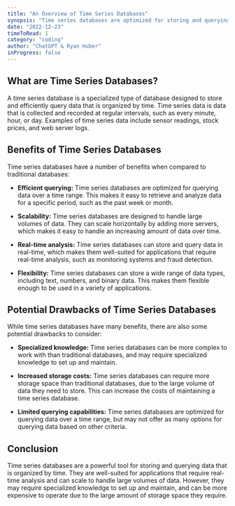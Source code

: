 ```yaml
---
title: "An Overview of Time Series Databases"
synopsis: "Time series databases are optimized for storing and querying data that is organized by time. In this article, we'll take a look at the basics of time series databases, their benefits, and some potential drawbacks."
date: "2022-12-23"
timeToRead: 1
category: "coding"
author: "ChatGPT & Ryan Huber"
inProgress: false
---
```


## What are Time Series Databases?

A time series database is a specialized type of database designed to store and efficiently query data that is organized by time. Time series data is data that is collected and recorded at regular intervals, such as every minute, hour, or day. Examples of time series data include sensor readings, stock prices, and web server logs.

## Benefits of Time Series Databases

Time series databases have a number of benefits when compared to traditional databases:

- **Efficient querying:** Time series databases are optimized for querying data over a time range. This makes it easy to retrieve and analyze data for a specific period, such as the past week or month.

- **Scalability:** Time series databases are designed to handle large volumes of data. They can scale horizontally by adding more servers, which makes it easy to handle an increasing amount of data over time.

- **Real-time analysis:** Time series databases can store and query data in real-time, which makes them well-suited for applications that require real-time analysis, such as monitoring systems and fraud detection.

- **Flexibility:** Time series databases can store a wide range of data types, including text, numbers, and binary data. This makes them flexible enough to be used in a variety of applications.

## Potential Drawbacks of Time Series Databases

While time series databases have many benefits, there are also some potential drawbacks to consider:

- **Specialized knowledge:** Time series databases can be more complex to work with than traditional databases, and may require specialized knowledge to set up and maintain.

- **Increased storage costs:** Time series databases can require more storage space than traditional databases, due to the large volume of data they need to store. This can increase the costs of maintaining a time series database.

- **Limited querying capabilities:** Time series databases are optimized for querying data over a time range, but may not offer as many options for querying data based on other criteria.

## Conclusion

Time series databases are a powerful tool for storing and querying data that is organized by time. They are well-suited for applications that require real-time analysis and can scale to handle large volumes of data. However, they may require specialized knowledge to set up and maintain, and can be more expensive to operate due to the large amount of storage space they require.
